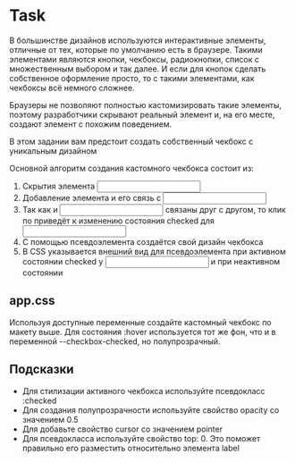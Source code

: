 # Task
В большинстве дизайнов используются интерактивные элементы, отличные от тех, которые по умолчанию есть в браузере. Такими элементами являются кнопки, чекбоксы, радиокнопки, список с множественным выбором и так далее. И если для кнопок сделать собственное оформление просто, то с такими элементами, как чекбоксы всё немного сложнее.

Браузеры не позволяют полностью кастомизировать такие элементы, поэтому разработчики скрывают реальный элемент и, на его месте, создают элемент с похожим поведением.

В этом задании вам предстоит создать собственный чекбокс с уникальным дизайном

Основной алгоритм создания кастомного чекбокса состоит из:
1) Скрытия элемента <input>
2) Добавление элемента <label> и его связь с <input>
3) Так как <label> и <input> связаны друг с другом, то клик по <label> приведёт к изменению состояния checked для <input>
4) С помощью псевдоэлемента создаётся свой дизайн чекбокса
5) В CSS указывается внешний вид для псевдоэлемента при активном состоянии checked у <input> и при неактивном состоянии

## app.css
Используя доступные переменные создайте кастомный чекбокс по макету выше. Для состояния :hover используется тот же фон, что и в переменной --checkbox-checked, но полупрозрачный.

## Подсказки
* Для стилизации активного чекбокса используйте псевдокласс :checked
* Для создания полупрозрачности используйте свойство opacity со значением 0.5
* Для <label> добавьте свойство cursor со значением pointer
* Для псевдокласса используйте свойство top: 0. Это поможет правильно его разместить относительно элемента label
